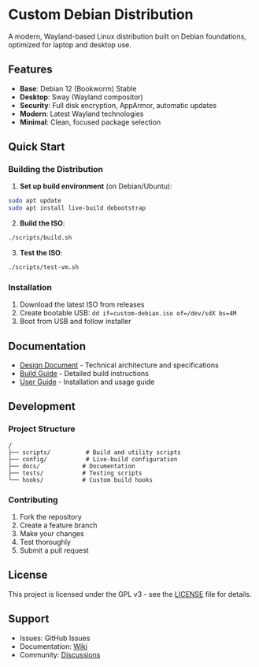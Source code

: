 # Custom Debian Distribution

A modern, Wayland-based Linux distribution built on Debian foundations, optimized for laptop and desktop use.

## Features

- **Base**: Debian 12 (Bookworm) Stable
- **Desktop**: Sway (Wayland compositor)
- **Security**: Full disk encryption, AppArmor, automatic updates
- **Modern**: Latest Wayland technologies
- **Minimal**: Clean, focused package selection

## Quick Start

### Building the Distribution

1. **Set up build environment** (on Debian/Ubuntu):
```bash
sudo apt update
sudo apt install live-build debootstrap
```

2. **Build the ISO**:
```bash
./scripts/build.sh
```

3. **Test the ISO**:
```bash
./scripts/test-vm.sh
```

### Installation

1. Download the latest ISO from releases
2. Create bootable USB: `dd if=custom-debian.iso of=/dev/sdX bs=4M`
3. Boot from USB and follow installer

## Documentation

- [Design Document](DESIGN.md) - Technical architecture and specifications
- [Build Guide](docs/BUILD.md) - Detailed build instructions
- [User Guide](docs/USER.md) - Installation and usage guide

## Development

### Project Structure
```
/
├── scripts/          # Build and utility scripts
├── config/           # Live-build configuration
├── docs/            # Documentation
├── tests/           # Testing scripts
└── hooks/           # Custom build hooks
```

### Contributing

1. Fork the repository
2. Create a feature branch
3. Make your changes
4. Test thoroughly
5. Submit a pull request

## License

This project is licensed under the GPL v3 - see the [LICENSE](LICENSE) file for details.

## Support

- Issues: GitHub Issues
- Documentation: [Wiki](../../wiki)
- Community: [Discussions](../../discussions)
